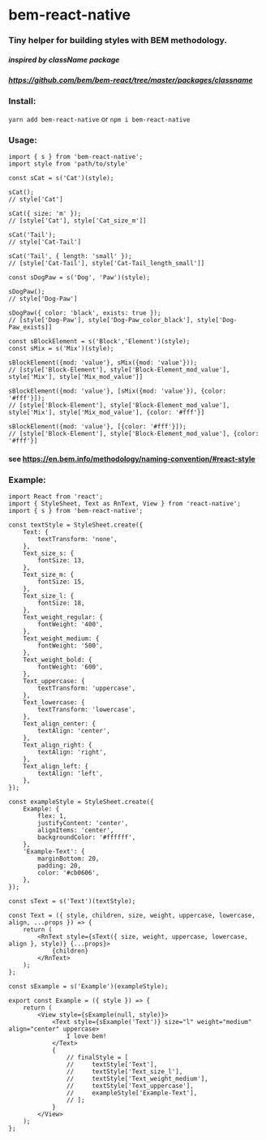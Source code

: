 # bem-react-native

### Tiny helper for building styles with BEM methodology. 

##### inspired by className package
##### https://github.com/bem/bem-react/tree/master/packages/classname

### Install:

```yarn add bem-react-native``` or ```npm i bem-react-native```

### Usage:
 
```
import { s } from 'bem-react-native';
import style from 'path/to/style'

const sCat = s('Cat')(style);
 
sCat(); 
// style['Cat']

sCat({ size: 'm' }); 
// [style['Cat'], style['Cat_size_m']]

sCat('Tail'); 
// style['Cat-Tail']

sCat('Tail', { length: 'small' }); 
// [style['Cat-Tail'], style['Cat-Tail_length_small']]
 
const sDogPaw = s('Dog', 'Paw')(style);
 
sDogPaw(); 
// style['Dog-Paw']

sDogPaw({ color: 'black', exists: true }); 
// [style['Dog-Paw'], style['Dog-Paw_color_black'], style['Dog-Paw_exists]]

const sBlockElement = s('Block','Element')(style);
const sMix = s('Mix')(style);

sBlockElement({mod: 'value'}, sMix({mod: 'value'})); 
// [style['Block-Element'], style['Block-Element_mod_value'], style['Mix'], style['Mix_mod_value']]

sBlockElement({mod: 'value'}, [sMix({mod: 'value'}), {color: '#fff'}]); 
// [style['Block-Element'], style['Block-Element_mod_value'], style['Mix'], style['Mix_mod_value'], {color: '#fff'}]

sBlockElement({mod: 'value'}, [{color: '#fff'}]); 
// [style['Block-Element'], style['Block-Element_mod_value'], {color: '#fff'}]

```

#### see https://en.bem.info/methodology/naming-convention/#react-style

### Example:

```
import React from 'react';
import { StyleSheet, Text as RnText, View } from 'react-native';
import { s } from 'bem-react-native';

const textStyle = StyleSheet.create({
    Text: {
        textTransform: 'none',
    },
    Text_size_s: {
        fontSize: 13,
    },
    Text_size_m: {
        fontSize: 15,
    },
    Text_size_l: {
        fontSize: 18,
    },
    Text_weight_regular: {
        fontWeight: '400',
    },
    Text_weight_medium: {
        fontWeight: '500',
    },
    Text_weight_bold: {
        fontWeight: '600',
    },
    Text_uppercase: {
        textTransform: 'uppercase',
    },
    Text_lowercase: {
        textTransform: 'lowercase',
    },
    Text_align_center: {
        textAlign: 'center',
    },
    Text_align_right: {
        textAlign: 'right',
    },
    Text_align_left: {
        textAlign: 'left',
    },
});

const exampleStyle = StyleSheet.create({
    Example: {
        flex: 1,
        justifyContent: 'center',
        alignItems: 'center',
        backgroundColor: '#ffffff',
    },
    'Example-Text': {
        marginBottom: 20,
        padding: 20,
        color: '#cb0606',
    },
});

const sText = s('Text')(textStyle);

const Text = ({ style, children, size, weight, uppercase, lowercase, align, ...props }) => {
    return (
        <RnText style={sText({ size, weight, uppercase, lowercase, align }, style)} {...props}>
            {children}
        </RnText>
    );
};

const sExample = s('Example')(exampleStyle);

export const Example = ({ style }) => {
    return (
        <View style={sExample(null, style)}>
            <Text style={sExample('Text')} size="l" weight="medium" align="center" uppercase>
                I love bem!
            </Text>
            {
                // finalStyle = [
                //     textStyle['Text'],
                //     textStyle['Text_size_l'],
                //     textStyle['Text_weight_medium'],
                //     textStyle['Text_uppercase'],
                //     exampleStyle['Example-Text'],
                // ];
            }
        </View>
    );
};
```
